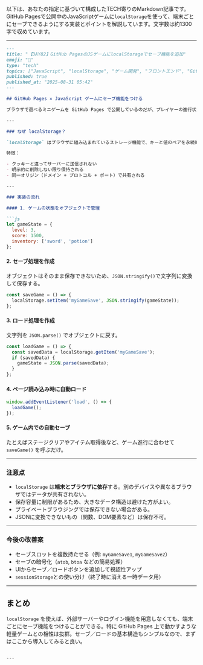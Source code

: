 以下は、あなたの指定に基づいて構成したTECH寄りのMarkdown記事です。GitHub Pagesで公開中のJavaScriptゲームに`localStorage`を使って、端末ごとにセーブできるようにする実装とポイントを解説しています。文字数は約1300字で収めています。

---

````markdown
---
title: "【DAY82】GitHub PagesのJSゲームにlocalStorageでセーブ機能を追加"
emoji: "💾"
type: "tech"
topics: ["JavaScript", "localStorage", "ゲーム開発", "フロントエンド", "GitHub Pages"]
published: true
published_at: "2025-08-31 05:42"
---

## GitHub Pages × JavaScript ゲームにセーブ機能をつける

ブラウザで遊べるミニゲームを GitHub Pages で公開しているのだが、プレイヤーの進行状況を保存できるようにしたかった。オンラインゲームほど大げさなサーバー連携は不要なので、今回はブラウザの `localStorage` を使って、端末ごとにセーブ機能を実装してみた。

---

### なぜ localStorage？

`localStorage` はブラウザに組み込まれているストレージ機能で、キーと値のペアを永続的に保存できる。容量は5MB程度と限られているが、ちょっとしたゲームデータ（レベル、スコア、アイテム状況など）を保存するには十分。

特徴：

- クッキーと違ってサーバーに送信されない
- 明示的に削除しない限り保持される
- 同一オリジン（ドメイン + プロトコル + ポート）で共有される

---

### 実装の流れ

#### 1. ゲームの状態をオブジェクトで管理

```js
let gameState = {
  level: 3,
  score: 1500,
  inventory: ['sword', 'potion']
};
````

#### 2. セーブ処理を作成

オブジェクトはそのまま保存できないため、`JSON.stringify()`で文字列に変換して保存する。

```js
const saveGame = () => {
  localStorage.setItem('myGameSave', JSON.stringify(gameState));
};
```

#### 3. ロード処理を作成

文字列を `JSON.parse()` でオブジェクトに戻す。

```js
const loadGame = () => {
  const savedData = localStorage.getItem('myGameSave');
  if (savedData) {
    gameState = JSON.parse(savedData);
  }
};
```

#### 4. ページ読み込み時に自動ロード

```js
window.addEventListener('load', () => {
  loadGame();
});
```

#### 5. ゲーム内での自動セーブ

たとえばステージクリアやアイテム取得後など、ゲーム進行に合わせて `saveGame()` を呼ぶだけ。

---

### 注意点

* `localStorage` は**端末とブラウザに依存**する。別のデバイスや異なるブラウザではデータが共有されない。
* 保存容量に制限があるため、大きなデータ構造は避けた方がよい。
* プライベートブラウジングでは保存できない場合がある。
* JSONに変換できないもの（関数、DOM要素など）は保存不可。

---

### 今後の改善案

* セーブスロットを複数持たせる（例: `myGameSave1`, `myGameSave2`）
* セーブの暗号化（`atob`, `btoa` などの簡易処理）
* UIからセーブ／ロードボタンを追加して視認性アップ
* `sessionStorage`との使い分け（終了時に消える一時データ用）

---

## まとめ

`localStorage` を使えば、外部サーバーやログイン機能を用意しなくても、端末ごとにセーブ機能をつけることができる。特に GitHub Pages 上で動かすような軽量ゲームとの相性は抜群。セーブ／ロードの基本構造もシンプルなので、まずはここから導入してみると良い。

```

---
